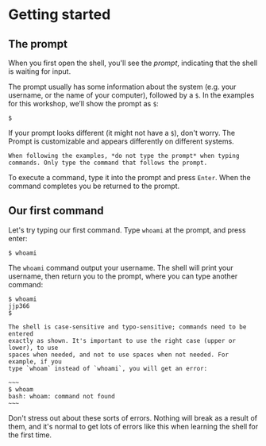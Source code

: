 # Getting started

## The prompt

When you first open the shell, you'll see the *prompt*, indicating that the
shell is waiting for input.

The prompt usually has some information about the system (e.g. your username, or
the name of your computer), followed by a `$`. In the examples for this
workshop, we’ll show the prompt as `$`:

```
$
```

If your prompt looks different (it might not have a `$`), don't worry. The Prompt
is customizable and appears differently on different systems.

```{warning}
When following the examples, *do not type the prompt* when typing commands. Only type the command that follows the prompt.
```

To execute a command, type it into the prompt and press `Enter`. When the
command completes you be returned to the prompt.

## Our first command

Let's try typing our first command. Type `whoami` at the prompt, and press enter:

```
$ whoami
```

The `whoami` command output your username. The shell will print your username,
then return you to the prompt, where you can type another command:

```
$ whoami
jjp366
$
```

```{warning}
The shell is case-sensitive and typo-sensitive; commands need to be entered
exactly as shown. It's important to use the right case (upper or lower), to use
spaces when needed, and not to use spaces when not needed. For example, if you
type `whoam` instead of `whoami`, you will get an error:

~~~
$ whoam
bash: whoam: command not found
~~~
```

Don't stress out about these sorts of errors. Nothing will break as a result of
them, and it's normal to get lots of errors like this when learning the shell
for the first time.